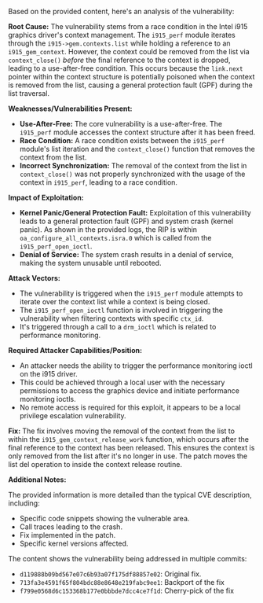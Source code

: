 Based on the provided content, here's an analysis of the vulnerability:

**Root Cause:**
The vulnerability stems from a race condition in the Intel i915 graphics driver's context management. The `i915_perf` module iterates through the `i915->gem.contexts.list` while holding a reference to an `i915_gem_context`. However, the context could be removed from the list via `context_close()` *before* the final reference to the context is dropped, leading to a use-after-free condition. This occurs because the `link.next` pointer within the context structure is potentially poisoned when the context is removed from the list, causing a general protection fault (GPF) during the list traversal.

**Weaknesses/Vulnerabilities Present:**
- **Use-After-Free:** The core vulnerability is a use-after-free. The `i915_perf` module accesses the context structure after it has been freed.
- **Race Condition:** A race condition exists between the `i915_perf` module's list iteration and the `context_close()` function that removes the context from the list.
- **Incorrect Synchronization:** The removal of the context from the list in `context_close()` was not properly synchronized with the usage of the context in `i915_perf`, leading to a race condition.

**Impact of Exploitation:**
- **Kernel Panic/General Protection Fault:** Exploitation of this vulnerability leads to a general protection fault (GPF) and system crash (kernel panic). As shown in the provided logs, the RIP is within `oa_configure_all_contexts.isra.0` which is called from the `i915_perf_open_ioctl`.
- **Denial of Service:** The system crash results in a denial of service, making the system unusable until rebooted.

**Attack Vectors:**
- The vulnerability is triggered when the `i915_perf` module attempts to iterate over the context list while a context is being closed.
- The `i915_perf_open_ioctl` function is involved in triggering the vulnerability when filtering contexts with specific `ctx_id`.
- It's triggered through a call to a `drm_ioctl` which is related to performance monitoring.

**Required Attacker Capabilities/Position:**
- An attacker needs the ability to trigger the performance monitoring ioctl on the i915 driver.
- This could be achieved through a local user with the necessary permissions to access the graphics device and initiate performance monitoring ioctls.
- No remote access is required for this exploit, it appears to be a local privilege escalation vulnerability.

**Fix:**
The fix involves moving the removal of the context from the list to within the `i915_gem_context_release_work` function, which occurs after the final reference to the context has been released. This ensures the context is only removed from the list after it's no longer in use. The patch moves the list del operation to inside the context release routine.

**Additional Notes:**

The provided information is more detailed than the typical CVE description, including:
- Specific code snippets showing the vulnerable area.
- Call traces leading to the crash.
- Fix implemented in the patch.
- Specific kernel versions affected.

The content shows the vulnerability being addressed in multiple commits:
- `d119888b09bd567e07c6b93a07f175df88857e02`: Original fix.
- `713fa3e4591f65f804bdc88e8648e219fabc9ee1`: Backport of the fix
- `f799e0568d6c153368b177e0bbbde7dcc4ce7f1d`: Cherry-pick of the fix